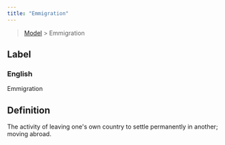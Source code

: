 ```yaml
---
title: "Emmigration"
---
```


> [Model](./../) > Emmigration

## Label

### English
Emmigration


## Definition
The activity of leaving one's own country to settle permanently in another; moving abroad. 


    
